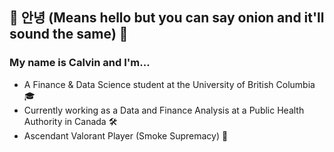 ## 🙇 안녕 (Means hello but you can say onion and it'll sound the same) 🙇
### My name is Calvin and I'm...

* A Finance & Data Science student at the University of British Columbia 🎓 <br>
* Currently working as a Data and Finance Analysis at a Public Health Authority in Canada 🛠 <br>
* Ascendant Valorant Player (Smoke Supremacy) 🔫
